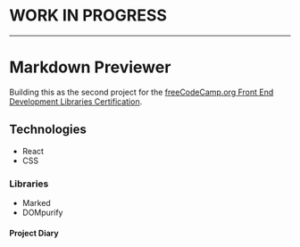 # WORK IN PROGRESS

---
# Markdown Previewer

Building this as the second project for the [freeCodeCamp.org Front End Development Libraries Certification](https://www.freecodecamp.org/learn/front-end-development-libraries/front-end-development-libraries-projects/build-a-markdown-previewer).

## Technologies

- React
- CSS

### Libraries
- Marked
- DOMpurify

#### Project Diary